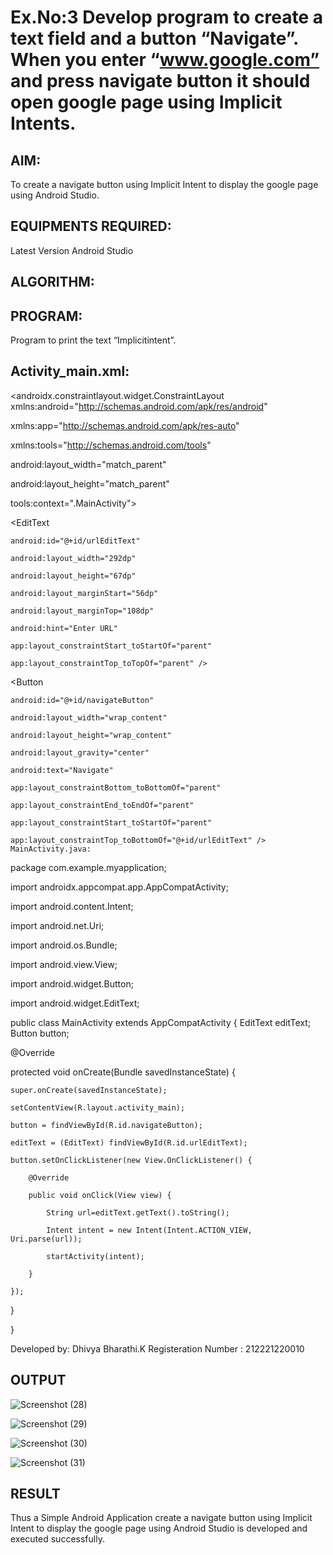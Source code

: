 # Ex.No:3 Develop program to create a text field and a button “Navigate”. When you enter “www.google.com” and press navigate button it should open google page using Implicit Intents.


## AIM:

To create a navigate button using Implicit Intent to display the google page using Android Studio.

## EQUIPMENTS REQUIRED:

Latest Version Android Studio

## ALGORITHM:



## PROGRAM:

Program to print the text “Implicitintent”.

## Activity_main.xml:

<androidx.constraintlayout.widget.ConstraintLayout xmlns:android="http://schemas.android.com/apk/res/android"

xmlns:app="http://schemas.android.com/apk/res-auto"

xmlns:tools="http://schemas.android.com/tools"

android:layout_width="match_parent"

android:layout_height="match_parent"

tools:context=".MainActivity">

<EditText
          
    android:id="@+id/urlEditText"
          
    android:layout_width="292dp"
          
    android:layout_height="67dp"
          
    android:layout_marginStart="56dp"
          
    android:layout_marginTop="108dp"
          
    android:hint="Enter URL"
          
    app:layout_constraintStart_toStartOf="parent"
          
    app:layout_constraintTop_toTopOf="parent" />

<Button
        
    android:id="@+id/navigateButton"
        
    android:layout_width="wrap_content"
        
    android:layout_height="wrap_content"
        
    android:layout_gravity="center"
        
    android:text="Navigate"
        
    app:layout_constraintBottom_toBottomOf="parent"
        
    app:layout_constraintEnd_toEndOf="parent"
        
    app:layout_constraintStart_toStartOf="parent"
        
    app:layout_constraintTop_toBottomOf="@+id/urlEditText" />
    MainActivity.java:
package com.example.myapplication;

import androidx.appcompat.app.AppCompatActivity;

import android.content.Intent;

import android.net.Uri;

import android.os.Bundle;

import android.view.View;

import android.widget.Button;

import android.widget.EditText;

public class MainActivity extends AppCompatActivity { EditText editText; Button button;

@Override

protected void onCreate(Bundle savedInstanceState) {

    super.onCreate(savedInstanceState);
    
    setContentView(R.layout.activity_main);
    
    button = findViewById(R.id.navigateButton);
    
    editText = (EditText) findViewById(R.id.urlEditText);
    
    button.setOnClickListener(new View.OnClickListener() {
    
        @Override
        
        public void onClick(View view) {
        
            String url=editText.getText().toString();
            
            Intent intent = new Intent(Intent.ACTION_VIEW, Uri.parse(url));
            
            startActivity(intent);
            
        }
        
    });
}

}

Developed by: Dhivya Bharathi.K
Registeration Number : 212221220010

## OUTPUT
![Screenshot (28)](https://github.com/Dhivya-bharathi88/Mobile-Application-Development/assets/128019999/ae886b97-5f32-4a06-8953-b3bd17ecd15d)


![Screenshot (29)](https://github.com/Dhivya-bharathi88/Mobile-Application-Development/assets/128019999/00a3b2b9-bb5c-4b33-acde-21b27d259801)


![Screenshot (30)](https://github.com/Dhivya-bharathi88/Mobile-Application-Development/assets/128019999/73968ded-f543-48f2-8191-a8bc056388d9)


![Screenshot (31)](https://github.com/Dhivya-bharathi88/Mobile-Application-Development/assets/128019999/54c17698-e617-4054-b9f8-5299177be1e9)









## RESULT
Thus a Simple Android Application create a navigate button using Implicit Intent to display the google page using Android Studio is developed and executed successfully.


